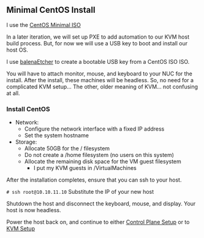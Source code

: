 ## Minimal CentOS Install

I use the [CentOS Minimal ISO](http://isoredirect.centos.org/centos/7/isos/x86_64/CentOS-7-x86_64-Minimal-1810.iso)

In a later iteration, we will set up PXE to add automation to our KVM host build process.  But, for now we will use a USB key to boot and install our host OS.

I use [balenaEtcher](https://www.balena.io/etcher/) to create a bootable USB key from a CentOS ISO ISO.

You will have to attach monitor, mouse, and keyboard to your NUC for the install.  After the install, these machines will be headless.  So, no need for a complicated KVM setup...  The other, older meaning of KVM...  not confusing at all.

### Install CentOS
* Network:
  * Configure the network interface with a fixed IP address
  * Set the system hostname
* Storage:
  * Allocate 50GB for the / filesystem
  * Do not create a /home filesystem (no users on this system)
  * Allocate the remaining disk space for the VM guest filesystem
    * I put my KVM guests in /VirtualMachines 

After the installation completes, ensure that you can ssh to your host.

`# ssh root@10.10.11.10`  Substitute the IP of your new host

Shutdown the host and disconnect the keyboard, mouse, and display.  Your host is now headless.  

Power the host back on, and continue to either [Control Plane Setup](Control_Plane/README.md) or to [KVM Setup](KVM_Config.md)
